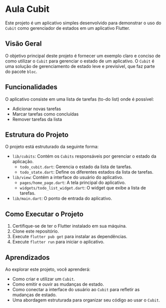 # Aula Cubit

Este projeto é um aplicativo simples desenvolvido para demonstrar o uso do `Cubit` como gerenciador de estados em um aplicativo Flutter.

## Visão Geral

O objetivo principal deste projeto é fornecer um exemplo claro e conciso de como utilizar o `Cubit` para gerenciar o estado de um aplicativo. O `Cubit` é uma solução de gerenciamento de estado leve e previsível, que faz parte do pacote `bloc`.

## Funcionalidades

O aplicativo consiste em uma lista de tarefas (to-do list) onde é possível:

*   Adicionar novas tarefas
*   Marcar tarefas como concluídas
*   Remover tarefas da lista

## Estrutura do Projeto

O projeto está estruturado da seguinte forma:

*   `lib/cubits`: Contém os `Cubits` responsáveis por gerenciar o estado da aplicação.
    *   `todo_cubit.dart`: Gerencia o estado da lista de tarefas.
    *   `todo_state.dart`: Define os diferentes estados da lista de tarefas.
*   `lib/view`: Contém a interface do usuário do aplicativo.
    *   `pages/home_page.dart`: A tela principal do aplicativo.
    *   `widgets/todo_list_widget.dart`: O widget que exibe a lista de tarefas.
*   `lib/main.dart`: O ponto de entrada do aplicativo.

## Como Executar o Projeto

1.  Certifique-se de ter o Flutter instalado em sua máquina.
2.  Clone este repositório.
3.  Execute `flutter pub get` para instalar as dependências.
4.  Execute `flutter run` para iniciar o aplicativo.

## Aprendizados

Ao explorar este projeto, você aprenderá:

*   Como criar e utilizar um `Cubit`.
*   Como emitir e ouvir as mudanças de estado.
*   Como conectar a interface do usuário ao `Cubit` para refletir as mudanças de estado.
*   Uma abordagem estruturada para organizar seu código ao usar o `Cubit`.